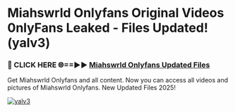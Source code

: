 # Miahswrld Onlyfans Original Videos 0nlyFans Leaked - Files Updated! (yalv3)

<h3>🔴 CLICK HERE 🌐==►► <a href="https://tinyurl.com/ehrbuxhb" rel="nofollow">Miahswrld Onlyfans Updated Files</a></h3>

Get Miahswrld Onlyfans and all content. Now you can access all videos and pictures of Miahswrld Onlyfans. New Updated Files 2025!

[![yalv3](https://i.imgur.com/lVYEuWS.gif)](https://tinyurl.com/ehrbuxhb)
